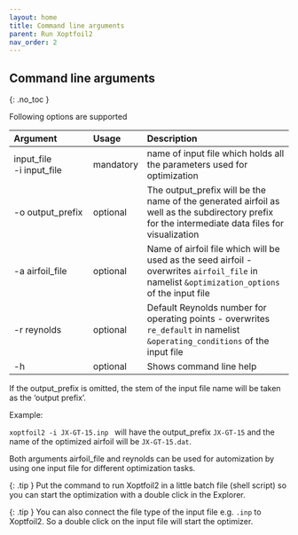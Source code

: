 ```yaml
---
layout: home
title: Command line arguments
parent: Run Xoptfoil2
nav_order: 2
---
```



## Command line arguments 
{: .no_toc }


Following options are supported 
   
| Argument                         | Usage     | Description                               |
|:---------------------------------|:----------|:------------------------------------------|
|  input_file <nobr>-i input_file</nobr> | mandatory | name of input file which holds all the parameters used for optimization  |
| <nobr>-o output_prefix</nobr>    | optional  | The output_prefix will be the name of the generated airfoil as well as the subdirectory prefix for the intermediate data files for visualization |
| <nobr>-a airfoil_file</nobr>     | optional  | Name of airfoil file which will be used as the seed airfoil - overwrites `airfoil_file` in namelist `&optimization_options` of the input file |
| <nobr>-r reynolds</nobr>         | optional  | Default Reynolds number for operating points - overwrites  `re_default` in namelist `&operating_conditions` of the input file |
| <nobr>-h</nobr>                  | optional  | Shows command line help |


If the output_prefix is omitted, the stem of the input file name will be taken as the ‘output prefix’.

Example:
 
`xoptfoil2 -i JX-GT-15.inp ` will have the output_prefix `JX-GT-15` and the name of the optimized airfoil will be `JX-GT-15.dat`. 

Both arguments airfoil_file and reynolds can be used for automization by using one input file for different optimization tasks. 


{: .tip }
Put the command to run Xoptfoil2 in a little batch file (shell script) so you can start the optimization with a double click in the Explorer.

{: .tip }
You can also connect the file type of the input file e.g. `.inp` to Xoptfoil2. So a double click on the input file will start the optimizer. 
